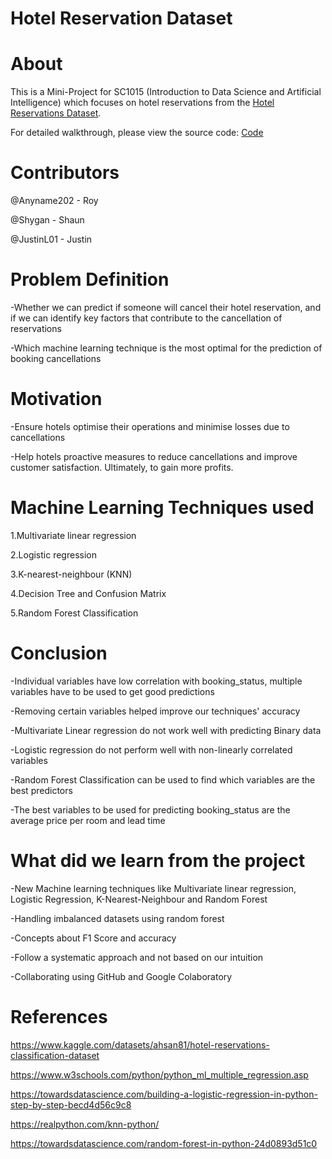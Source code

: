 # Hotel Reservation Dataset

# About


This is a Mini-Project for SC1015 (Introduction to Data Science and Artificial Intelligence) which focuses on hotel reservations from the [Hotel Reservations Dataset](https://www.kaggle.com/datasets/ahsan81/hotel-reservations-classification-dataset).

For detailed walkthrough, please view the source code:
[Code](https://github.com/JustinL01/SC1015_B137_Team2_MiniProject/blob/main/hotel_reservation_miniproj.ipynb)

# Contributors

@Anyname202 - Roy

@Shygan - Shaun

@JustinL01 - Justin




# Problem Definition

-Whether we can predict if someone will cancel their hotel reservation, and if we can identify key factors that contribute to the cancellation of reservations

-Which machine learning technique is the most optimal for the prediction of booking cancellations

# Motivation

-Ensure hotels optimise their operations and minimise losses due to cancellations

-Help hotels proactive measures to reduce cancellations and improve customer satisfaction. Ultimately, to gain more profits. 

# Machine Learning Techniques used

1.Multivariate linear regression

2.Logistic regression

3.K-nearest-neighbour (KNN)

4.Decision Tree and Confusion Matrix

5.Random Forest Classification


# Conclusion

-Individual variables have low correlation with booking_status, multiple variables have to be used to get good predictions

-Removing certain variables helped improve our techniques' accuracy

-Multivariate Linear regression do not work well with predicting Binary data

-Logistic regression do not perform well with non-linearly correlated variables

-Random Forest Classification can be used to find which variables are the best predictors

-The best variables to be used for predicting booking_status are the average price per room and lead time


# What did we learn from the project
-New Machine learning techniques like Multivariate linear regression, Logistic Regression, K-Nearest-Neighbour and Random Forest

-Handling imbalanced datasets using random forest

-Concepts about F1 Score and accuracy

-Follow a systematic approach and not based on our intuition

-Collaborating using GitHub and Google Colaboratory


# References

https://www.kaggle.com/datasets/ahsan81/hotel-reservations-classification-dataset

https://www.w3schools.com/python/python_ml_multiple_regression.asp

https://towardsdatascience.com/building-a-logistic-regression-in-python-step-by-step-becd4d56c9c8

https://realpython.com/knn-python/

https://towardsdatascience.com/random-forest-in-python-24d0893d51c0 

